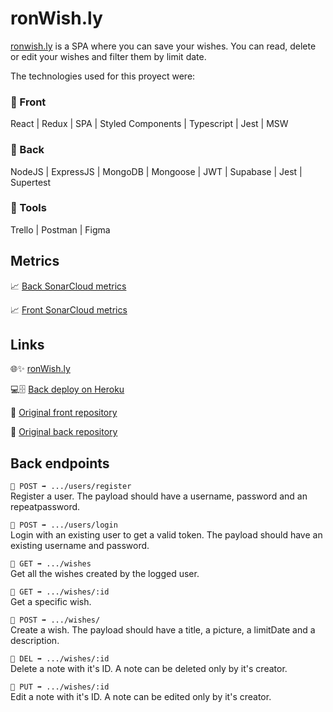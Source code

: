 # ronWish.ly

[ronwish.ly](https://mperez-final-project-202207-bcn.netlify.app/) is a SPA where you can save your wishes. You can read, delete or edit your wishes and filter them by limit date.

The technologies used for this proyect were:

### 🔸 Front

React | Redux | SPA | Styled Components | Typescript | Jest | MSW

### 🔸 Back

NodeJS | ExpressJS | MongoDB | Mongoose | JWT | Supabase | Jest | Supertest

### 🔸 Tools

Trello | Postman | Figma

## Metrics

📈 [Back SonarCloud metrics](https://sonarcloud.io/project/overview?id=isdi-coders-2022_Manuela-Perez_Back-Final-Project-202207-BCN)

📈 [Front SonarCloud metrics](https://sonarcloud.io/project/overview?id=isdi-coders-2022_Manuela-Perez_Front-Final-Project-202207-BCN)

## Links

🌐✨ [ronWish.ly](https://mperez-final-project-202207-bcn.netlify.app/)

💻🗄 [Back deploy on Heroku](https://mperez-final-project-202207.herokuapp.com/)

🔗 [Original front repository](https://github.com/isdi-coders-2022/Manuela-Perez_Front-Final-Project-202207-BCN)

🔗 [Original back repository](https://github.com/isdi-coders-2022/Manuela-Perez_Back-Final-Project-202207-BCN)

## Back endpoints

`🔹 POST ➡️ .../users/register`  
Register a user. The payload should have a username, password and an repeatpassword.

`🔹 POST ➡️ .../users/login`  
Login with an existing user to get a valid token. The payload should have an existing username and password.

`🔹 GET ➡️ .../wishes`  
Get all the wishes created by the logged user.

`🔹 GET ➡️ .../wishes/:id`  
Get a specific wish.

`🔹 POST ➡️ .../wishes/`  
Create a wish. The payload should have a title, a picture, a limitDate and a description.

`🔹 DEL ➡️ .../wishes/:id`  
Delete a note with it's ID. A note can be deleted only by it's creator.

`🔹 PUT ➡️ .../wishes/:id`  
Edit a note with it's ID. A note can be edited only by it's creator.
